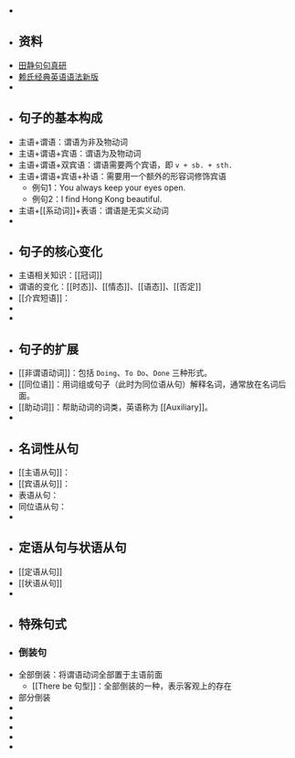 -
- ## 资料
- [田静句句真研](https://www.123pan.com/s/plj7Vv-cm223.html)
- [赖氏经典英语语法新版](https://www.123pan.com/s/plj7Vv-em223.html)
-
- ## 句子的基本构成
- 主语+谓语：谓语为非及物动词
- 主语+谓语+宾语：谓语为及物动词
- 主语+谓语+双宾语：谓语需要两个宾语，即 `v + sb. + sth.`
- 主语+谓语+宾语+补语：需要用一个额外的形容词修饰宾语
	- 例句1：You always keep your eyes open.
	- 例句2：I find Hong Kong beautiful.
- 主语+[[系动词]]+表语：谓语是无实义动词
-
- ## 句子的核心变化
- 主语相关知识：[[冠词]]
- 谓语的变化：[[时态]]、[[情态]]、[[语态]]、[[否定]]
- [[介宾短语]]：
-
-
- ## 句子的扩展
- [[非谓语动词]]：包括 `Doing`、`To Do`、`Done` 三种形式。
- [[同位语]]：用词组或句子（此时为同位语从句）解释名词，通常放在名词后面。
- [[助动词]]：帮助动词的词类，英语称为 [[Auxiliary]]。
-
- ## 名词性从句
- [[主语从句]]：
- [[宾语从句]]：
- 表语从句：
- 同位语从句：
-
- ## 定语从句与状语从句
- [[定语从句]]
- [[状语从句]]
-
- ## 特殊句式
- ### 倒装句
- 全部倒装：将谓语动词全部置于主语前面
	- [[There be 句型]]：全部倒装的一种，表示客观上的存在
- 部分倒装
-
-
-
-
-